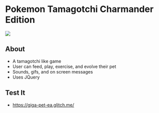 Pokemon Tamagotchi Charmander Edition
=================

<img src="https://cdn.glitch.global/6477a5ed-860c-451d-a914-83da95555461/pokemonTam.png?v=1653704094748">

## About 
- A tamagotchi like game 
- User can feed, play, exercise, and evolve their pet
- Sounds, gifs, and on screen messages
- Uses JQuery


## Test It 
- https://giga-pet-ea.glitch.me/

